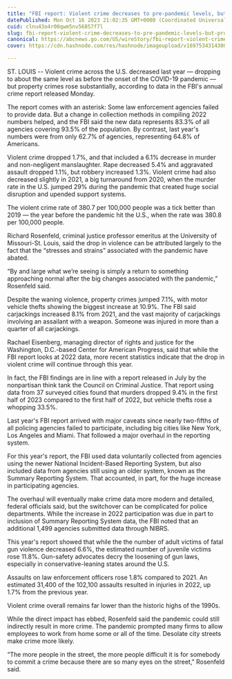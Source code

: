 ```yaml
---
title: "FBI report: Violent crime decreases to pre-pandemic levels, but property crime is on the rise"
datePublished: Mon Oct 16 2023 21:02:35 GMT+0000 (Coordinated Universal Time)
cuid: clnu43o4r00qwm5nv56857f7l
slug: fbi-report-violent-crime-decreases-to-pre-pandemic-levels-but-property-crime-is-on-the-rise-1
canonical: https://abcnews.go.com/US/wireStory/fbi-report-violent-crime-decreases-pre-pandemic-levels-104013748
cover: https://cdn.hashnode.com/res/hashnode/imageupload/v1697534314300/cef1e8a4-6531-4e0f-9695-aa2d04e683d1.jpeg

---
```


ST. LOUIS -- Violent crime across the U.S. decreased last year — dropping to about the same level as before the onset of the COVID-19 pandemic — but property crimes rose substantially, according to data in the FBI's annual crime report released Monday.

The report comes with an asterisk: Some law enforcement agencies failed to provide data. But a change in collection methods in compiling 2022 numbers helped, and the FBI said the new data represents 83.3% of all agencies covering 93.5% of the population. By contrast, last year's numbers were from only 62.7% of agencies, representing 64.8% of Americans.

Violent crime dropped 1.7%, and that included a 6.1% decrease in murder and non-negligent manslaughter. Rape decreased 5.4% and aggravated assault dropped 1.1%, but robbery increased 1.3%. Violent crime had also decreased slightly in 2021, a big turnaround from 2020, when the murder rate in the U.S. jumped 29% during the pandemic that created huge social disruption and upended support systems.

The violent crime rate of 380.7 per 100,000 people was a tick better than 2019 — the year before the pandemic hit the U.S., when the rate was 380.8 per 100,000 people.

Richard Rosenfeld, criminal justice professor emeritus at the University of Missouri-St. Louis, said the drop in violence can be attributed largely to the fact that the “stresses and strains” associated with the pandemic have abated.

“By and large what we’re seeing is simply a return to something approaching normal after the big changes associated with the pandemic,” Rosenfeld said.

Despite the waning violence, property crimes jumped 7.1%, with motor vehicle thefts showing the biggest increase at 10.9%. The FBI said carjackings increased 8.1% from 2021, and the vast majority of carjackings involving an assailant with a weapon. Someone was injured in more than a quarter of all carjackings.

Rachael Eisenberg, managing director of rights and justice for the Washington, D.C.-based Center for American Progress, said that while the FBI report looks at 2022 data, more recent statistics indicate that the drop in violent crime will continue through this year.

In fact, the FBI findings are in line with a report released in July by the nonpartisan think tank the Council on Criminal Justice. That report using data from 37 surveyed cities found that murders dropped 9.4% in the first half of 2023 compared to the first half of 2022, but vehicle thefts rose a whopping 33.5%.

Last year's FBI report arrived with major caveats since nearly two-fifths of all policing agencies failed to participate, including big cities like New York, Los Angeles and Miami. That followed a major overhaul in the reporting system.

For this year's report, the FBI used data voluntarily collected from agencies using the newer National Incident-Based Reporting System, but also included data from agencies still using an older system, known as the Summary Reporting System. That accounted, in part, for the huge increase in participating agencies.

The overhaul will eventually make crime data more modern and detailed, federal officials said, but the switchover can be complicated for police departments. While the increase in 2022 participation was due in part to inclusion of Summary Reporting System data, the FBI noted that an additional 1,499 agencies submitted data through NIBRS.

This year's report showed that while the the number of adult victims of fatal gun violence decreased 6.6%, the estimated number of juvenile victims rose 11.8%. Gun-safety advocates decry the loosening of gun laws, especially in conservative-leaning states around the U.S.

Assaults on law enforcement officers rose 1.8% compared to 2021. An estimated 31,400 of the 102,100 assaults resulted in injuries in 2022, up 1.7% from the previous year.

Violent crime overall remains far lower than the historic highs of the 1990s.

While the direct impact has ebbed, Rosenfeld said the pandemic could still indirectly result in more crime. The pandemic prompted many firms to allow employees to work from home some or all of the time. Desolate city streets make crime more likely.

“The more people in the street, the more people difficult it is for somebody to commit a crime because there are so many eyes on the street,” Rosenfeld said.